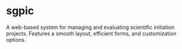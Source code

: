 # sgpic
A web-based system for managing and evaluating scientific initiation projects. Features a smooth layout, efficient forms, and customization options.